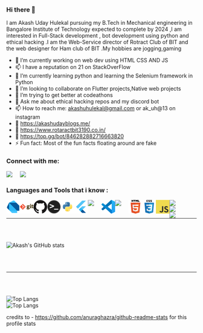 ### Hi there 👋
   I am Akash Uday Hulekal pursuing my B.Tech in Mechanical engineering in  Bangalore Institute of Technology expected to complete by 2024 ,I am interested in Full-Stack development , bot development using python and ethical hacking .I am the Web-Service director of Rotract Club of BIT and the web designer for Ham club of BIT .My hobbies are jogging,gaming 

- 🔭 I’m currently working on web dev using HTML CSS AND JS 
- 📫 I have a reputation on 21 on StackOverFlow
- 🌱 I’m currently learning python and learning the Selenium framework in Python
- 👯 I’m looking to collaborate on Flutter projects,Native web projects
- 👯 I’m trying to get better at codeathons
- 💬 Ask me about ethical hacking repos and my discord bot
- 📫 How to reach me: akashuhulekal@gmail.com or ak_uh@13 on instagram
- 📱 https://akashudayblogs.me/
- 📱 https://www.rotaractbit3190.co.in/
- 📱 https://top.gg/bot/846282882716663820
- ⚡ Fun fact: Most of the fun facts floating around are fake


### Connect with me:
[<img align="left" width="36" src="https://cdn.jsdelivr.net/npm/simple-icons@v3/icons/linkedin.svg" />](https://www.linkedin.com/in/akash-uday-6a0b52224/)
[<img align="left" width="36" src="https://cdn.jsdelivr.net/npm/simple-icons@v3/icons/instagram.svg" />](https://www.instagram.com/ak_uh13//)


<br/>

### Languages and Tools that i know :
<img align="left" width="36" src="https://raw.githubusercontent.com/github/explore/80688e429a7d4ef2fca1e82350fe8e3517d3494d/topics/dart/dart.png" />
<img align="left" width="36" src="https://raw.githubusercontent.com/github/explore/80688e429a7d4ef2fca1e82350fe8e3517d3494d/topics/git/git.png" />
<img align="left" width="36" src="https://raw.githubusercontent.com/github/explore/78df643247d429f6cc873026c0622819ad797942/topics/github/github.png" />
<img align="left" width="36" src="https://raw.githubusercontent.com/github/explore/80688e429a7d4ef2fca1e82350fe8e3517d3494d/topics/terminal/terminal.png" />
<img align="left" width="36" src="https://raw.githubusercontent.com/github/explore/80688e429a7d4ef2fca1e82350fe8e3517d3494d/topics/python/python.png" />
<img align="left" width="36" src="https://raw.githubusercontent.com/github/explore/80688e429a7d4ef2fca1e82350fe8e3517d3494d/topics/flutter/flutter.png" />
<img align="left" width="36" src="https://firebase.google.com/downloads/brand-guidelines/PNG/logo-logomark.png" />
<img align="left" width="36" src="https://raw.githubusercontent.com/github/explore/80688e429a7d4ef2fca1e82350fe8e3517d3494d/topics/visual-studio-code/visual-studio-code.png" />
<img align="left" width="36" src="https://p1.hiclipart.com/preview/736/783/702/macos-app-icons-android-studio-png-icon.jpg" />
<img align="left" width="36" src="https://raw.githubusercontent.com/github/explore/80688e429a7d4ef2fca1e82350fe8e3517d3494d/topics/html/html.png" />
<img align="left" width="36" src="https://raw.githubusercontent.com/github/explore/80688e429a7d4ef2fca1e82350fe8e3517d3494d/topics/css/css.png" />
<img align="left" width="36" src="https://raw.githubusercontent.com/github/explore/80688e429a7d4ef2fca1e82350fe8e3517d3494d/topics/javascript/javascript.png" />
<img align="left" width="38" src="https://cdn.freebiesupply.com/logos/large/2x/pug-logo-png-transparent.png" />
<img align="left" width="38" src="https://w7.pngwing.com/pngs/166/342/png-transparent-flask-python-bottle-web-framework-web-application-flask-white-monochrome-shoe.png" />
<img align="left" width="50" src="https://quintagroup.com/cms/python/images/jinja2.png/@@images/image.png" />










<br />
<br />

-----
<br />
<br />


![Akash's GitHub stats](https://github-readme-stats.vercel.app/api?username=akashgreninja&hide=prs&count_private=true&show_icons=truee&theme=tokyonight)


<br />
<br />

-----
<br />
<br />

![Top Langs](https://github-readme-stats.vercel.app/api/top-langs/?username=akashgreninja)                            
![Top Langs](https://github-readme-stats.vercel.app/api/top-langs/?username=akashgreninja&layout=compact)


credits to - https://github.com/anuraghazra/github-readme-stats for this profile stats

